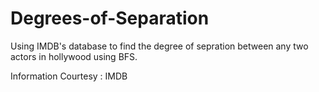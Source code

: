 # Degrees-of-Separation
Using IMDB's database to find the degree of sepration between any two actors in hollywood using BFS.

Information Courtesy : IMDB


